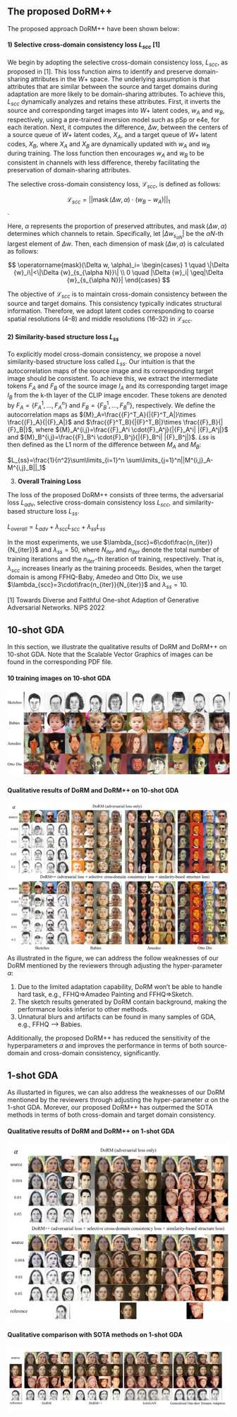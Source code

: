 ## The proposed DoRM++

The proposed approach DoRM++ have been shown below:

#### 1) Selective cross-domain consistency loss $L_{scc}$ [1]

We begin by adopting the selective cross-domain consistency loss, $L_{scc}$, as proposed in [1]. This loss function aims to identify and preserve domain-sharing attributes in the $W+$ space. The underlying assumption is that attributes that are similar between the source and target domains during adaptation are more likely to be domain-sharing attributes. To achieve this, $L_{scc}$ dynamically analyzes and retains these attributes. First, it inverts the source and corresponding target images into $W+$ latent codes, $w_A$ and $w_B$, respectively, using a pre-trained inversion model such as pSp or e4e, for each iteration. Next, it computes the difference, $\Delta w$, between the centers of a source queue of $W+$ latent codes, $X_A$, and a target queue of $W+$ latent codes, $X_B$, where $X_A$ and $X_B$ are dynamically updated with $w_A$ and $w_B$ during training. The loss function then encourages $w_A$ and $w_B$ to be consistent in channels with less difference, thereby facilitating the preservation of domain-sharing attributes. 

The selective cross-domain consistency loss, $\mathcal{L}_{scc}$, is defined as follows:

$$\mathcal{L}_{s c c}=||\operatorname{mask}(\Delta {w}, \alpha) \cdot({w}_B-{w}_A)||_1$$.

Here, $\alpha$ represents the proportion of preserved attributes, and $\operatorname{mask}(\Delta {w}, \alpha)$ determines which channels to retain. Specifically, let $|\Delta w_{s_{\alpha N}}|$ be the $\alpha N$-th largest element of $\Delta {w}$. Then, each dimension of $\operatorname{mask}(\Delta {w}, \alpha)$ is calculated as follows:

$$
\operatorname{mask}(\Delta w, \alpha)_i= 
\begin{cases}
1 \quad \|\Delta {w}_i\|<\|\Delta {w}_{s_{\alpha N}}\| \\
0 \quad |\Delta {w}_i| \geq|\Delta {w}_{s_{\alpha N}}|
\end{cases}
$$

The objective of $\mathcal{L}_{scc}$ is to maintain cross-domain consistency between the source and target domains. This consistency typically indicates structural information. Therefore, we adopt latent codes corresponding to coarse spatial resolutions (4–8) and middle resolutions (16–32) in $\mathcal{L}_{scc}$.

#### 2) Similarity-based structure loss $L_{ss}$

To explicitly model cross-domain consistency, we propose a novel similarity-based structure loss called $L_{ss}$. Our intuition is that the autocorrelation maps of the source image and its corresponding target image should be consistent. To achieve this, we extract the intermediate tokens $F_A$ and $F_B$ of the source image $I_A$ and its corresponding target image $I_B$ from the k-th layer of the CLIP image encoder. These tokens are denoted by ${F}_A=\{{F}_A^1, \ldots, {F}_A^n\}$ and ${F}_B=\{{F}_B^1, \ldots, {F}_B^n\}$, respectively. We define the autocorrelation maps as ${M}_A=\frac{{F}^T_A}{|{F}^T_A|}\times \frac{{F}_A}{|{F}_A|}$ and $\frac{{F}^T_B}{|{F}^T_B|}\times \frac{{F}_B}{|{F}_B|}$, where ${M}_A^{i,j}=\frac{{F}_A^i \cdot{F}_A^j}{|{F}_A^i| |{F}_A^j|}$ and ${M}_B^{i,j}=\frac{{F}_B^i \cdot{F}_B^j}{|{F}_B^i| |{F}_B^j|}$. $L{ss}$ is then defined as the L1 norm of the difference between ${M}_A$ and ${M}_B$:

$L_{ss}=\frac{1}{n^2}\sum\limits_{i=1}^n \sum\limits_{j=1}^n||M^{i,j}_A-M^{i,j}_B||_1$

3) $\textbf{Overall Training Loss}$

The loss of the proposed DoRM++ consists of three terms, the adversarial loss $L_{adv}$, selective cross-domain consistency loss $L_{scc}$, and similarity-based structure loss $L_{ss}$.

$L_{overall}=L_{adv}+\lambda_{scc} L_{scc}+\lambda_{ss}L_{ss}$

In the most experiments, we use $\lambda_{scc}=6\cdot\frac{n_{iter}}{N_{iter}}$ and $\lambda_{ss}=50$, where $N_{iter}$ and $n_{iter}$ denote the total number of training iterations and the $n_{iter}$-th iteration of training, respectively. That is, $\lambda_{scc}$ increases linearly as the training proceeds. Besides, when the target domain is among FFHQ-Baby, Amedeo and Otto Dix, we use $\lambda_{scc}=3\cdot\frac{n_{iter}}{N_{iter}}$ and $\lambda_{ss}=10$.



[1] Towards Diverse and Faithful One-shot Adaption of Generative Adversarial Networks. NIPS 2022


## 10-shot GDA
In this section, we illustrate the qualitative results of DoRM and DoRM++ on 10-shot GDA. Note that the Scalable Vector Graphics of images can be found in the corresponding PDF file.

#### 10 training images on 10-shot GDA

![10-shot target images](c0de5f4fc55896de3bce5ad00ba18d8.jpg)

#### Qualitative results of DoRM and DoRM++ on 10-shot GDA

![10-shot results](da45241ee98439b5187794041b98be3.jpg)
As illustrated in the figure, we can address the follow weaknesses of our DoRM mentioned by the reviewers through adjusting the hyper-parameter $\alpha$:

1. Due to the limited adaptation capability, DoRM won’t be able to handle hard task, e.g., FFHQ=>Amadeo Painting and FFHQ=>Sketch.
2. The sketch results generated by DoRM contain background, making the performance looks inferior to other methods.
3. Unnatural blurs and artifacts can be found in many samples of GDA, e.g., FFHQ --> Babies.

Additionally, the proposed DoRM++ has reduced the sensitivity of the hyperparameters $\alpha$ and improves the performance in terms of both source-domain and cross-domain consistency, significantly.

## 1-shot GDA
As illustarted in figures, we can also address the weaknesses of our DoRM mentioned by the reviewers through adjusting the hyper-parameter $\alpha$ on the 1-shot GDA. Morever, our proposed DoRM++ has outpermed the SOTA methods in terms of both cross-domain and target domain consistency.

#### Qualitative results of DoRM and DoRM++ on 1-shot GDA

![10-shot results](55ab63006a60591f66e2f0217ed5f85.jpg)


#### Qualitative comparison with SOTA methods on 1-shot GDA

![10-shot results](ac30edbc9e770d5e66c76214665a1e9.jpg)
